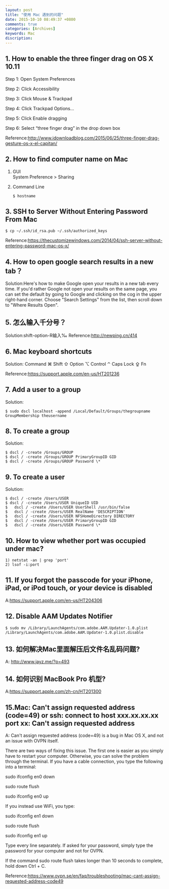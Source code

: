 ```yaml
---
layout: post
title: "使用 Mac 遇到的问题"
date: 2015-10-10 08:49:37 +0800
comments: true
categories: [Archives]
keywords: Mac
discription: 
---
```


## 1. How to enable the three finger drag on OS X 10.11
Step 1: Open System Preferences

Step 2: Click Accessibility

Step 3: Click Mouse & Trackpad

Step 4: Click Trackpad Options…

Step 5: Click Enable dragging

Step 6: Select “three finger drag” in the drop down box

Reference:http://www.idownloadblog.com/2015/06/25/three-finger-drag-gesture-os-x-el-capitan/
<!-- more -->

## 2. How to find computer name on Mac
1. GUI  
 System Preference > Sharing
 
2. Command Line
	
	```
	$ hostname
	```
	
## 3. SSH to Server Without Entering Password From Mac 

```
$ cp ~/.ssh/id_rsa.pub ~/.ssh/authorized_keys
```

Reference:https://thecustomizewindows.com/2014/04/ssh-server-without-entering-password-mac-os-x/

<!-- more -->

## 4. How to open google search results in a new tab？

Solution:Here's how to make Google open your results in a new tab every time. If you'd rather Google not open your results on the same page, you can set the default by going to Google and clicking on the cog in the upper right-hand corner. Choose "Search Settings" from the list, then scroll down to "Where Results Open".

## 5. 怎么输入千分号？
Solution:shift-option-R输入‰
Reference:http://newping.cn/414

## 6. Mac keyboard shortcuts
Solution:
Command ⌘
Shift ⇧
Option ⌥
Control ⌃
Caps Lock ⇪
Fn

Reference:https://support.apple.com/en-us/HT201236

## 7. Add a user to a group 
Solution:

```
$ sudo dscl localhost -append /Local/Default/Groups/thegroupname GroupMembership theusername
```

## 8. To create a group
Solution:

```
$ dscl / -create /Groups/GROUP
$ dscl / -create /Groups/GROUP PrimaryGroupID GID
$ dscl / -create /Groups/GROUP Password \*
```

## 9. To create a user
Solution:

```
$ dscl / -create /Users/USER
$ dscl / -create /Users/USER UniqueID UID
$	dscl / -create /Users/USER UserShell /usr/bin/false
$	dscl / -create /Users/USER RealName 'DESCRIPTION'
$	dscl / -create /Users/USER NFSHomeDirectory DIRECTORY
$	dscl / -create /Users/USER PrimaryGroupID GID
$	dscl / -create /Users/USER Password \*
```

## 10. How to view whether port was occupied under mac?

```
1) netstat -an | grep 'port'
2) lsof -i:port
```

## 11. If you forgot the passcode for your iPhone, iPad, or iPod touch, or your device is disabled
A:https://support.apple.com/en-us/HT204306

## 12. Disable AAM Updates Notifier

```
$ sudo mv /Library/LaunchAgents/com.adobe.AAM.Updater-1.0.plist /Library/LaunchAgents/com.adobe.AAM.Updater-1.0.plist.disable
```

## 13. 如何解决Mac里面解压后文件名乱码问题?
A: http://www.jayz.me/?p=493

## 14. 如何识别 MacBook Pro 机型?
A:https://support.apple.com/zh-cn/HT201300

## 15.Mac: Can't assign requested address (code=49) or ssh: connect to host xxx.xx.xx.xx port xx: Can't assign requested address
A:
Can't assign requested address (code=49) is a bug in Mac OS X, and not an issue with OVPN itself.

There are two ways of fixing this issue. The first one is easier as you simply have to restart your computer. Otherwise, you can solve the problem through the terminal. If you have a cable connection, you type the following into a terminal:

sudo ifconfig en0 down

sudo route flush

sudo ifconfig en0 up

If you instead use WiFi, you type:

sudo ifconfig en1 down

sudo route flush

sudo ifconfig en1 up

Type every line separately. If asked for your password, simply type the password for your computer and not for OVPN.

If the command sudo route flush takes longer than 10 seconds to complete, hold down Ctrl + C.

Reference:https://www.ovpn.se/en/faq/troubleshooting/mac-cant-assign-requested-address-code49

